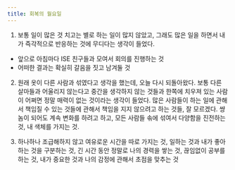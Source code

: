 ```yaml
---
title: 회복의 월요일
---
```


1. 보통 일이 많은 것 치고는 별로 하는 일이 많지 않았고, 그래도 많은 일을 하면서 내가 즉각적으로 반응하는 것에 무디다는 생각이 들었다.
- 앞으로 아침마다 ISE 친구들과 모여서 회의를 진행하는 것
- 어떠한 결과는 확실히 갈음을 짓고 남겨둘 것

2. 원래 옷이 다른 사람과 섞였다고 생각을 했는데, 오늘 다시 되돌아왔다. 보통 다른 살마들과 어울리지 않는다고 중간을 생각하지 않는 것들과 한쪽에 치우져 있는 사람이 어쩌면 정말 매력이 없는 것이라는 생각이 들었다. 많은 사람들이 하는 일에 관해서 책임질 수 있는 것들에 관해서 책임을 지지 않으려고 하는 것들, 잘 모르겠다. 썅놈이 되어도 계속  변화를 하려고 하고, 모든 사람들 솎에 섞여서 다양함을 진전하는 것, 내 색체를 가지는 것.

3. 하나하나 조급해하지 않고 여유로운 시간을 따로 가지는 것, 일하는 것과 내가 좋아하는 것을 구분하는 것, 긴 시간 동안 정말로 나의 경력을 쌓는 것, 끊임없이 공부를 하는 것, 내가 중요한 것과 나의 감정에 관해서 초점을 맞추는 것